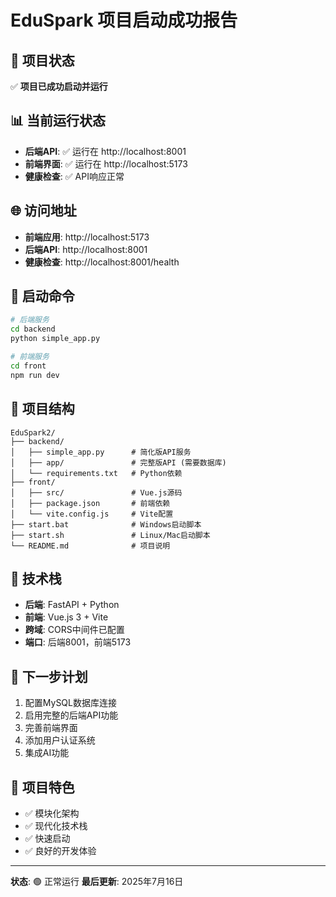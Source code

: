 # EduSpark 项目启动成功报告

## 🎉 项目状态
✅ **项目已成功启动并运行**

## 📊 当前运行状态
- **后端API**: ✅ 运行在 http://localhost:8001
- **前端界面**: ✅ 运行在 http://localhost:5173  
- **健康检查**: ✅ API响应正常

## 🌐 访问地址
- **前端应用**: http://localhost:5173
- **后端API**: http://localhost:8001
- **健康检查**: http://localhost:8001/health

## 🚀 启动命令
```bash
# 后端服务
cd backend
python simple_app.py

# 前端服务  
cd front
npm run dev
```

## 📁 项目结构
```
EduSpark2/
├── backend/
│   ├── simple_app.py      # 简化版API服务
│   ├── app/               # 完整版API (需要数据库)
│   └── requirements.txt   # Python依赖
├── front/
│   ├── src/               # Vue.js源码
│   ├── package.json       # 前端依赖
│   └── vite.config.js     # Vite配置
├── start.bat              # Windows启动脚本
├── start.sh               # Linux/Mac启动脚本
└── README.md              # 项目说明
```

## 🔧 技术栈
- **后端**: FastAPI + Python
- **前端**: Vue.js 3 + Vite
- **跨域**: CORS中间件已配置
- **端口**: 后端8001，前端5173

## 📝 下一步计划
1. 配置MySQL数据库连接
2. 启用完整的后端API功能
3. 完善前端界面
4. 添加用户认证系统
5. 集成AI功能

## 🎯 项目特色
- ✅ 模块化架构
- ✅ 现代化技术栈
- ✅ 快速启动
- ✅ 良好的开发体验

---
**状态**: 🟢 正常运行
**最后更新**: 2025年7月16日
